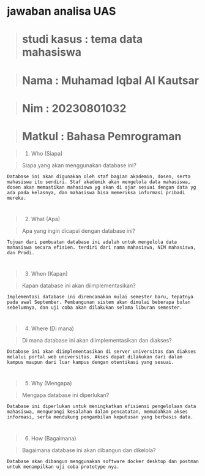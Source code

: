 # jawaban analisa UAS

># studi kasus : tema data mahasiswa

># Nama : Muhamad Iqbal Al Kautsar

># Nim : 20230801032

># Matkul : Bahasa Pemrograman



>1. Who (Siapa)

>Siapa yang akan menggunakan database ini?

    Database ini akan digunakan oleh staf bagian akademin, dosen, serta mahasiswa itu sendiri. Staf akademik akan mengelola data mahasiswa, dosen akan memastikan mahasiswa yg akan di ajar sesuai dengan data yg ada pada kelasnya, dan mahasiswa bisa memeriksa informasi pribadi mereka.

#
>2. What (Apa)

>Apa yang ingin dicapai dengan database ini?

    Tujuan dari pembuatan database ini adalah untuk mengelola data mahasiswa secara efisien. terdiri dari nama mahasiswa, NIM mahasiswa, dan Prodi.

#
>3. When (Kapan)

>Kapan database ini akan diimplementasikan?

    Implementasi database ini direncanakan mulai semester baru, tepatnya pada awal September. Pembangunan sistem akan dimulai beberapa bulan sebelumnya, dan uji coba akan dilakukan selama liburan semester.

#
>4. Where (Di mana)

>Di mana database ini akan diimplementasikan dan diakses?

    Database ini akan diimplementasikan di server universitas dan diakses melalui portal web universitas. Akses dapat dilakukan dari dalam kampus maupun dari luar kampus dengan otentikasi yang sesuai.

#
>5. Why (Mengapa)

>Mengapa database ini diperlukan?

    Database ini diperlukan untuk meningkatkan efisiensi pengelolaan data mahasiswa, mengurangi kesalahan dalam pencatatan, memudahkan akses informasi, serta mendukung pengambilan keputusan yang berbasis data.

#
>6. How (Bagaimana)

>Bagaimana database ini akan dibangun dan dikelola?

    Database akan dibangun menggunakan software docker desktop dan postman untuk menampilkan uji coba prototype nya.




